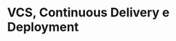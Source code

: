 # VCS, Continuous Delivery e Deployment

<!-- Il passaggio da gitHubFlow a GitFlow, i workflow di release della
repo principale, i vincoli e l'automazione per quanto riguarda la
generazione dei tag, la pr di ritorno; accenno alla policy di rebase,
squash and merge per i feature branch, merge
commit con tag per le release stabili, Maven Central e il ticket presso
di loro, il fatto che abbiamo fatto tutto sotto l'organizzazione scalaquest
allo scopo di avere io.scalaquest come dominio per la pubblicazione,
la generazione automatica di scaladoc, coverage reports su GH pages,
la pagina github pages basata su branch orphan gh-pages della repo,
il meccanismo di prerelease a ogni push su dev, con n.di versione
generato automaticamente con semantic versioning -->
